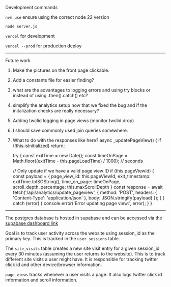 Development commands

`nvm use` ensure using the correct node 22 version

`node server.js` 

`vercel` for development 

`vercel --prod` for production deploy

---

Future work
1. Make the pictures on the front page clickable.
2. Add a constants file for easier finding?
3. what are the advantages to logging errors and using try blocks or instead of using .then().catch() etc?
4. simplify the analytics setup now that we fixed the bug and if the initalization checks are really necessary?
5. Adding twclid logging in page views (monitor twclid drop)
6. I should save commonly used join queries somewhere.
7. What to do with the responses like here? 
  async _updatePageView() {
    if (!this.isInitialized) return;
    
    try {
      const exitTime = new Date();
      const timeOnPage = Math.floor((exitTime - this.pageLoadTime) / 1000); // seconds
      
      // Only update if we have a valid page view ID
      if (this.pageViewId) {
        const payload = {
          page_view_id: this.pageViewId,
          exit_timestamp: exitTime.toISOString(),
          time_on_page: timeOnPage,
          scroll_depth_percentage: this.maxScrollDepth
        }
        const response = await fetch('/api/analytics/update_pageview', {
          method: 'POST',
          headers: { 'Content-Type': 'application/json' },
          body: JSON.stringify(payload)
        });
      }
    } catch (error) {
      console.error('Error updating page view:', error);
    }
  }

---

The postgres database is hosted in supabase and can be accessed via the [supabase dashboard link](https://supabase.com/dashboard/project/scwovajbhelvqmxztzdj)

Goal is to track user activity across the website using session_id as the primary key. This is tracked in the `user_sessions` table. 

The `site_visits` table creates a new site visit entry for a given session_id every 30 minutes (assuming the user returns to the website). This is to track different site visits a user might have. It is responsible for tracking twitter click id and other device/browser information. 

`page_views` tracks whenever a user visits a page. It also logs twitter click id information and scroll information.